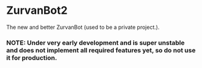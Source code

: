 # ZurvanBot2
The new and better ZurvanBot (used to be a private project.).

### NOTE: Under very early development and is super unstable and does not implement all required features yet, so do not use it for production. ###
